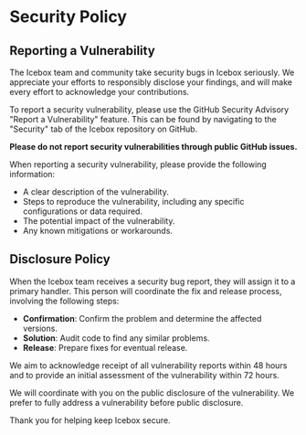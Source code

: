 # Security Policy

## Reporting a Vulnerability

The Icebox team and community take security bugs in Icebox seriously. We appreciate your efforts to responsibly disclose your findings, and will make every effort to acknowledge your contributions.

To report a security vulnerability, please use the GitHub Security Advisory "Report a Vulnerability" feature. This can be found by navigating to the "Security" tab of the Icebox repository on GitHub.

**Please do not report security vulnerabilities through public GitHub issues.**

When reporting a security vulnerability, please provide the following information:

- A clear description of the vulnerability.
- Steps to reproduce the vulnerability, including any specific configurations or data required.
- The potential impact of the vulnerability.
- Any known mitigations or workarounds.

## Disclosure Policy

When the Icebox team receives a security bug report, they will assign it to a primary handler. This person will coordinate the fix and release process, involving the following steps:

- **Confirmation**: Confirm the problem and determine the affected versions.
- **Solution**: Audit code to find any similar problems.
- **Release**: Prepare fixes for eventual release.

We aim to acknowledge receipt of all vulnerability reports within 48 hours and to provide an initial assessment of the vulnerability within 72 hours.

We will coordinate with you on the public disclosure of the vulnerability. We prefer to fully address a vulnerability before public disclosure.

Thank you for helping keep Icebox secure.
